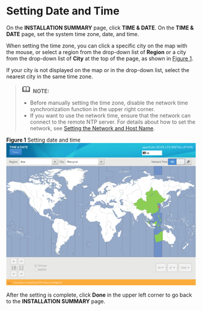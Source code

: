 # Setting Date and Time<a name="EN-US_TOPIC_0229291211"></a>

On the  **INSTALLATION SUMMARY**  page, click  **TIME & DATE**. On the  **TIME & DATE**  page, set the system time zone, date, and time.

When setting the time zone, you can click a specific city on the map with the mouse, or select a region from the drop-down list of  **Region**  or a city from the drop-down list of  **City**  at the top of the page, as shown in  [Figure 1](#en-us_topic_0186390096_en-us_topic_0122145900_fig1260162652312).

If your city is not displayed on the map or in the drop-down list, select the nearest city in the same time zone.

>![](public_sys-resources/icon-note.gif) **NOTE:**   
>-   Before manually setting the time zone, disable the network time synchronization function in the upper right corner.  
>-   If you want to use the network time, ensure that the network can connect to the remote NTP server. For details about how to set the network, see  [Setting the Network and Host Name](setting-the-network-and-host-name.md).  

**Figure  1**  Setting date and time<a name="en-us_topic_0186390096_en-us_topic_0122145900_fig1260162652312"></a>  
![](figures/setting-date-and-time.png "setting-date-and-time")

After the setting is complete, click  **Done**  in the upper left corner to go back to the  **INSTALLATION SUMMARY**  page.

